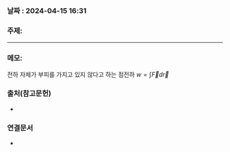 
### 날짜 : 2024-04-15 16:31

### 주제: #

---
### 메모: 
전하 자체가 부피를 가지고 있지 않다고 하는 점전하
$w = \int \vec F d\vec r$ 

### 출처(참고문헌)
-

### 연결문서
-